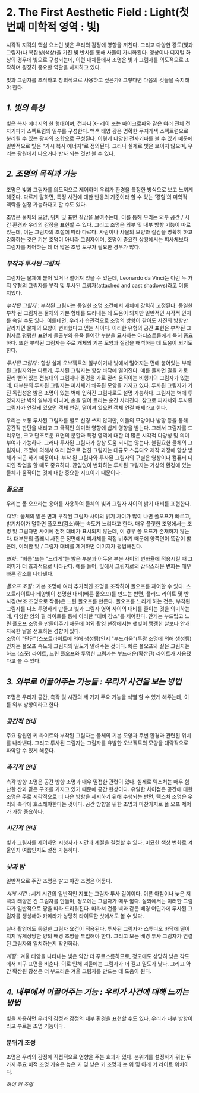 # 2. The First Aesthetic Field : Light(첫 번째 미학적 영역 : 빛)
시각적 지각의 핵심 요소인 빛은 우리의 감정에 영향을 끼친다. 그리고 다양한 강도(빛과 그림자)나 복잡성(색상)을 가진 빛 반사를 통해 사물이 가시화된다.
영상이나 디지털 화상의 경우에 빛으로 구성되는데, 이런 매체들에서 조명은 빛과 그림자를 의도적으로 조작하며 굉장히 중요한 역할을 차지하고 있다. 

빛과 그림자를 조작하고 창의적으로 사용하고 싶은가? 그렇다면 다음의 것들을 숙지해야 한다.

## _1. 빛의 특성_
빛은 복사 에너지의 한 형태이며, 전파나 X- 레이 또는 마이크로파와 같은 여러 전체 전자기파가  스펙트럼의 일부를 구성한다.
백색 태양 광은 명확한 무지개색 스펙트럼으로 분리될 수 있는 광파의 조합으로 구성된다. 이렇게 다양한 전자기파를 볼 수 있기 때문에 일반적으로 빛은 "가시 복사 에너지"로 정의된다. 
그러나 실제로 빛은 보이지 않으며, 우리는 광원에서 나오거나 반사 되는 것만 볼 수 있다. 

## _2. 조명의 목적과 기능_
조명은 빛과 그림자를 의도적으로 제어하며 우리가 환경을 특정한 방식으로 보고 느끼게 해준다. 다르게 말하면, 특정 사건에 대한 반응의 기준이라 할 수 있는 ‘경험’의 미학적 맥락을 
설정 가능하다고 할 수도 있다.

조명은 물체의 모양, 위치 및 표면 질감을 보여주는데, 이를 통해 우리는 외부 공간 / 시간 환경과 우리의 감정을 표현할 수 있다. 그리고 조명은 외부 및 내부 방향 기능이 따로 있는데, 
이는 그림자의 조절에 따라 다르다.
사람이나 사물의 모양과 질감을 명확히 하고 강화하는 것은 기본 조명이 아니라 그림자이며, 조명이 중요한 상황에서는 피사체보다 그림자를 제어하는 데 더 많은 조명 도구가 필요한 경우가 많다.

### _부착과 투사된 그림자_
그림자는 물체에 붙어 있거나 떨어져 있을 수 있는데, Leonardo da Vinci는 이런 두 가지 유형의 그림자를 부착 및 투사된 그림자(attached and cast shadows)라고 이름 지었다.

_부착된 그림자_ : 부착된 그림자는 동일한 조명 조건에서 개체에 강력히 고정된다. 동일한 부착 된 그림자는 물체의 기본 형태를 드러내는 데 도움이 되지만 
일반적인 시각적 인지를 속일 수도 있다. 이를테면, 우리가 습관적으로 조명의 방향이 같아도 사진의 방향만 달라지면 물체의 모양이 변화했다고 믿는 식이다. 
이러한 유형의 공간 표현은 부착된 그림자로 평평한 표면에 돌출부와 움푹 들어간 부분을 묘사하는 아티스트들에게 특히 중요하다. 또한 부착된 그림자는 주로 개체의 
기본 모양과 질감을 해석하는 데 도움이 되기도 한다.

_투사된 그림자_ : 항상 실제 오브젝트의 일부이거나 빛에서 멀어지는 면에 붙어있는 부착된 그림자와는 다르게, 투사된 그림자는 항상 바닥에 떨어진다. 
예를 들자면 길을 가로 질러 뻗어 있는 전봇대의 그림자나 풍경을 가로 질러 움직이는 비행기의 그림자가 있는데, 대부분의 투사된 그림자는 피사체가 왜곡된 모양을 가지고 있다. 
투사된 그림자가 가진 독립성은 밝은 조명이 있는 벽에 입혀진 그림자로도 설명 가능하다. 그림자는 벽에 투영되지만 벽의 일부가 아니며, 손을 떨어 트리는 순간 사라진다. 
참고로 피자세와 투사된 그림자가 연결돼 있으면 객체 연결, 떨어져 있으면 객체 연결 해제라고 한다.

우리는 보통 투사된 그림자를 별로 신경 쓰지 않지만, 이들의 모양이나 방향 등을 통해 공간적 판단을 내리고 그 극적인 의미와 영향에 쉽게 영향을 받는다. 그래서 그림자를 드리우면, 
크고 단조로운 표면의 분할과 특정 영역에 대한 더 많은 시각적 다양성 및 의미 부여가 가능하다.
그러나 투사된 그림자가 항상 도움 되지는 않는다. 불필요한 물체의 그림자나, 조명에 의해서 여러 겹으로 겹친 그림자는 대규모 스튜디오 제작 과정에 항상 방해가 되곤 하기 때문이다. 
부착 된 그림자와 투사된 그림자의 구별은 영상이나 컴퓨터 디자인 작업을 할 때도 중요하다. 끊임없이 변화하는 투사된 그림자는 가상의 환경에 있는 물체가 움직이는 것에 대한 
중요한 지표이기 때문이다. 

### _폴오프_
우리는 폴 오프라는 용어를 사용하여 물체의 빛과 그림자 사이의 밝기 대비를 표현한다.

_대비_ : 물체의 밝은 면과 부착된 그림자 사이의 밝기 차이가 많이 나면 폴오프가 빠르고, 밝기차이가 덜하면 폴오프(감소)하는 속도가 느리다고 한다. 
매우 플랫한 조명에서는 조명 및 그림자면 사이에 전혀 대비가 표시되지 않는데, 이 경우 폴 오프가 존재하지 않는다. 대부분의 플래시 사진은 정면에서 피사체를 직접 비추기 때문에 
양쪽면이 똑같이 밝은데, 이러한 빛 / 그림자 대비를 제거하면 이미지가 평범해진다.

_변화_ : "빠름"또는 "느리게"는 밝은 부분과 어두운 부분 사이의 변화율에 적용시킬 때 그 의미가 더 효과적으로 나타난다. 
예를 들어, 빛에서 그림자로의 갑작스러운 변화는 매우 빠른 감소를 나타낸다.

_폴오프 조절_ : 기본 조명에 여러 추가적인 조명을 조작하여 폴오프를 제어할 수 있다. 스포트라이트나 태양빛이 선명한 대비(빠른 폴오프)를 
만드는 반면, 플러드 라이트 및 반사경(보조 조명으로 작동)은 느린 폴오프를 만든다. 폴오프를 느리게 하는 것은, 부착된 그림자를 다소 투명하게 
만들고 빛과 그림자 영역 사이의 대비를 줄이는 것을 의미하는데, 다양한 양의 필 라이트를 통해 이러한 "대비 감소"를 제어한다. 안개는 부드럽고 느린 폴오프 조명을 만들어주기 때문에 
야외 촬영 현장에서는 햇빛이 쨍쨍한 날보다 안개 자욱한 날을 선호하는 경향이 있다.  
조명이 "단단"(스포트라이트에 의해 생성됨)인지 "부드러움"(투광 조명에 의해 생성됨)인지는 
폴오프 속도와 그림자의 밀도가 알려주는 것이다. 빠른 폴오프와 짙은 그림자는 하드 (스폿) 라이트, 느린 폴오프와 투명한 그림자는 부드러운(확산된) 라이트가 사용됐다고 볼 수 있다.

## _3. 외부로 이끌어주는 기능들 : 우리가 사건을 보는 방법_
조명은 우리가 공간, 촉각 및 시간의 세 가지 주요 기능을 식별 할 수 있게 해주는데, 이를 외부 방향이라고 한다.

### _공간적 안내_
주요 광원인 키 라이트와 부착된 그림자는 물체의 기본 모양과 주변 환경과 관련된 위치를 나타낸다. 그리고 투사된 그림자는 그림자를 유발한 오브젝트의 모양을 대략적으로 
파악할 수 있게 해준다.

### _촉각적 안내_
촉각 방향 조명은 공간 방향 조명과 매우 밀접한 관련이 있다. 실제로 텍스처는 매우 험난한 산과 같은 구조를 가지고 있기 때문에 공간 현상이다. 유일한 차이점은 
공간에 대한 조명은 주로 시각적으로 더 나은 방향을 제시하기 위해 수행되는 반면, 텍스처 조명은 우리의 촉각에 호소해야한다는 것이다. 공간 방향을 위한 조명과 
마찬가지로 폴 오프 제어가 가장 중요하다.

### _시간적 안내_
빛과 그림자를 제어하면 시청자가 시간과 계절을 결정할 수 있다. 미묘한 색상 변화로 겨울인지 여름인지도 설정 가능하다.

### _낮과 밤_
일반적으로 주간 조명은 밝고 야간 조명은 어둡다.

_시계 시간_ : 시계 시간의 일반적인 지표는 그림자 투사 길이이다. 이른 아침이나 늦은 저녁의 태양은 긴 그림자를 만들며, 정오에는 그림자가 매우 짧다. 
실외에서는 이러한 그림자가 일반적으로 땅을 따라 드리워진다. 따라서 건물 벽과 같은 배경 어딘가에 투사된 그림자를 생성해야 카메라가 상당히 타이트한 샷에서도 볼 수 있다.

실내 촬영에도 동일한 그림자 요건이 적용된다. 투사된 그림자가 스튜디오 바닥에 떨어지지 않게상당한 양의 배경 조명을 투입해야 한다. 
그리고 모든 배경 투사 그림자가 연결된 그림자와 일치하는지 확인하라. 

_계절_ : 겨울 태양을 나타내는 빛은 약간 더 푸르스름하므로, 정오에도 상당히 낮은 각도에서 지구 표면을 비춘다. 이로 인해 겨울에는 그림자가 더 길고 밀도가 낮다. 
그리고 약간 확산된 광선은 더 부드러운 겨울 그림자를 만드는 데 도움이 된다.

## _4. 내부에서 이끌어주는 기능 : 우리가 사건에 대해 느끼는 방법_
빛을 사용하면 우리의 감정과 감정의 내부 환경을 표현할 수도 있다. 우리가 내부 방향이라고 부르는 조명 기능이다.

### 분위기 조성
조명은 우리의 감정에 직접적으로 영향을 주는 효과가 있다. 분위기를 설정하기 위한 두 가지 주요 미적 조명 기술은 높은 키 및 낮은 키 조명과 눈 위 및 아래 키 라이트 위치이다.

_하이 키 조명_
